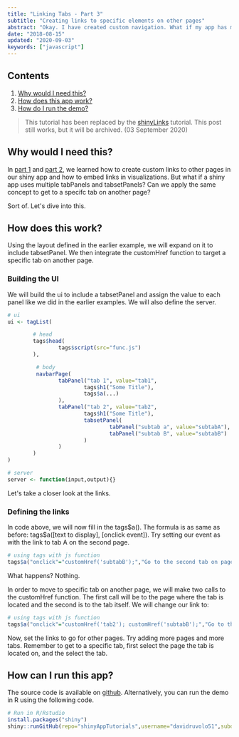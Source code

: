 ```yaml
---
title: "Linking Tabs - Part 3"
subtitle: "Creating links to specific elements on other pages"
abstract: "Okay. I have created custom navigation. What if my app has multiple pages with tabs. How do I go to a specific tab on another page?"
date: "2018-08-15"
updated: "2020-09-03"
keywords: ["javascript"]
---
```


## Contents

1.  [Why would I need this?](#about)
2.  [How does this app work?](#work)
3.  [How do I run the demo?](#run)

<!-- endexcerpt -->

> This tutorial has been replaced by the [shinyLinks](../shiny-link/) tutorial. This post still works, but it will be archived. (03 September 2020)

<span id="about" />

## Why would I need this?

In [part 1](../internal-links-a/) and [part 2](../internal-links-b/),
we learned how to create custom links to other pages in our shiny app
and how to embed links in visualizations. But what if a shiny app uses
multiple tabPanels and tabsetPanels? Can we apply the same
concept to get to a specifc tab on another page?

Sort of. Let\'s dive into this.

<span id="work"/>

## How does this work?

Using the layout defined in the earlier example, we will expand on it to
include tabsetPanel. We then integrate the customHref function
to target a specific tab on another page.

### Building the UI

We will build the ui to include a tabsetPanel and assign the
value to each panel like we did in the earlier examples. We will
also define the server.

```r
# ui
ui <- tagList(

        # head
        tags$head(
                tags$script(src="func.js")
        ),

         # body
         navbarPage(
                tabPanel("tab 1", value="tab1",
                        tags$h1("Some Title"),
                        tags$a(...)
                ),
                tabPanel("tab 2", value="tab2",
                        tags$h1("Some Title"),
                        tabsetPanel(
                                tabPanel("subtab a", value="subtabA"),
                                tabPanel("subtab B", value="subtabB")
                        )
                )
        )
)

# server
server <- function(input,output){}  
```              

Let\'s take a closer look at the links.

### Defining the links

In code above, we will now fill in the tags\$a(). The formula is as
same as before: tags\$a(\[text to display\], \[onclick event\]). Try
setting our event as with the link to tab A on the second page.

```r
# using tags with js function
tags$a("onclick"="customHref('subtabB');","Go to the second tab on page 2")
```                

What happens? Nothing.

In order to move to specific tab on another page, we will make two calls
to the customHref function. The first call will be to the page where
the tab is located and the second is to the tab itself. We will change
our link to:

```r
# using tags with js function
tags$a("onclick"="customHref('tab2'); customHref('subtabB');","Go to the second tab on page 2")
```                

Now, set the links to go for other pages. Try adding more pages and more
tabs. Remember to get to a specific tab, first select the page the tab
is located on, and the select the tab.

<span id="run" />

## How can I run this app?

The source code is available on
[github](https://github.com/davidruvolo51/shinyAppTutorials/tree/master/Internal-Links-Demo).
Alternatively, you can run the demo in R using the following code.

```r
# Run in R/Rstudio
install.packages("shiny")
shiny::runGitHub(repo="shinyAppTutorials",username="davidruvolo51",subdir="Internal-Links-Demo")
```
